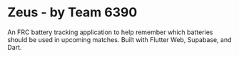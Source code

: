# Zeus - by Team 6390
An FRC battery tracking application to help remember which batteries should be used in upcoming matches. Built with Flutter Web, Supabase, and Dart.
